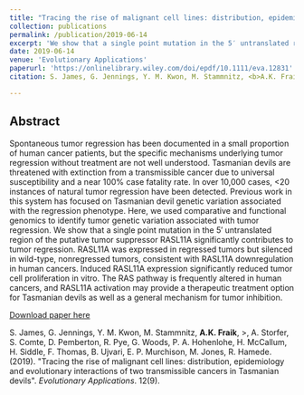 ```yaml
---
title: "Tracing the rise of malignant cell lines: distribution, epidemiology and evolutionary interactions of two transmissible cancers in Tasmanian devils"
collection: publications
permalink: /publication/2019-06-14
excerpt: 'We show that a single point mutation in the 5′ untranslated region of the putative tumor suppressor RASL11A significantly contributes to tumor regression. RASL11A was expressed in regressed tumors but silenced in wild-type, nonregressed tumors, consistent with RASL11A downregulation in human cancers. Induced RASL11A expression significantly reduced tumor cell proliferation in vitro.'
date: 2019-06-14
venue: 'Evolutionary Applications'
paperurl: 'https://onlinelibrary.wiley.com/doi/epdf/10.1111/eva.12831'
citation: S. James, G. Jennings, Y. M. Kwon, M. Stammnitz, <b>A.K. Fraik</b>, >, A. Storfer, S. Comte, D. Pemberton, R. Pye, G. Woods, P. A. Hohenlohe, H. McCallum, H. Siddle, F. Thomas, B. Ujvari, E. P. Murchison, M. Jones, R. Hamede. (2019). Tracing the rise of malignant cell lines: distribution, epidemiology and evolutionary interactions of two transmissible cancers in Tasmanian devils. <i>Evolutionary Applications</i>. 12(9).

---
```


## Abstract
Spontaneous tumor regression has been documented in a small proportion of human cancer patients, but the specific mechanisms underlying tumor regression without treatment are not well understood. Tasmanian devils are threatened with extinction from a transmissible cancer due to universal susceptibility and a near 100% case fatality rate. In over 10,000 cases, <20 instances of natural tumor regression have been detected. Previous work in this system has focused on Tasmanian devil genetic variation associated with the regression phenotype. Here, we used comparative and functional genomics to identify tumor genetic variation associated with tumor regression. We show that a single point mutation in the 5′ untranslated region of the putative tumor suppressor RASL11A significantly contributes to tumor regression. RASL11A was expressed in regressed tumors but silenced in wild-type, nonregressed tumors, consistent with RASL11A downregulation in human cancers. Induced RASL11A expression significantly reduced tumor cell proliferation in vitro. The RAS pathway is frequently altered in human cancers, and RASL11A activation may provide a therapeutic treatment option for Tasmanian devils as well as a general mechanism for tumor inhibition.

[Download paper here](https://onlinelibrary.wiley.com/doi/epdf/10.1111/eva.12831)

S. James, G. Jennings, Y. M. Kwon, M. Stammnitz, <b>A.K. Fraik</b>, >, A. Storfer, S. Comte, D. Pemberton, R. Pye, G. Woods, P. A. Hohenlohe, H. McCallum, H. Siddle, F. Thomas, B. Ujvari, E. P. Murchison, M. Jones, R. Hamede. (2019). "Tracing the rise of malignant cell lines: distribution, epidemiology and evolutionary interactions of two transmissible cancers in Tasmanian devils". <i>Evolutionary Applications</i>. 12(9).

